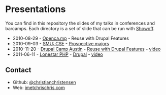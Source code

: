 Presentations
=============

You can find in this repository the slides of my talks in conferences and barcamps.
Each directory is a set of slide that can be run with [Showoff](http://github.com/schacon/showoff).

* 2010-08-29 - [Openca.mp](http://openca.mp/speakers/chris-christensen/) - Reuse with Drupal Features
* 2010-09-03 - [SMU: CSE](http://lyle.smu.edu/cse) - [Prospective majors](http://imetchrischris.com/Presentations/20100903-smucse-prospective/undecided_majors_CSE_desc.pdf)
* 2010-11-20 - [Drupal Camp Austin](http://2010.drupalcampaustin.org/sessions/reuse-drupal-features) - [Reuse with Drupal Features](http://imetchrischris.com/Presentations/20101120-drupalcampaustin-features/Features.pdf) - [video](http://vimeo.com/17960022)
* 2011-06-11 - [Lonestar PHP](http://lonestarphp.com/#chris-christensen) - [Drupal](http://imetchrischris.com/Presentations/20110611-lonestarphp-drupal/) - [video](http://vimeo.com/25050906)


Contact
-------

* Github: [@christianchristensen](https://github.com/christianchristensen)
* Web: [imetchrischris.com](http://imetchrischris.com/)

